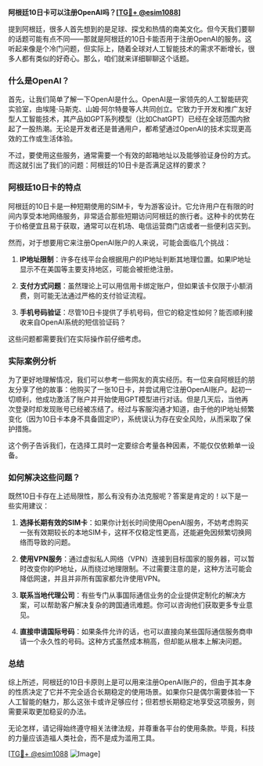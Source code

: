 **阿根廷10日卡可以注册OpenAI吗？[[TG💪+ @esim1088](https://t.me/s/esim1088)]**

提到阿根廷，很多人首先想到的是足球、探戈和热情的南美文化。但今天我们要聊的话题可能有点不同——那就是阿根廷的10日卡能否用于注册OpenAI的服务。这听起来像是个冷门问题，但实际上，随着全球对人工智能技术的需求不断增长，很多人都有类似的好奇心。那么，咱们就来详细聊聊这个话题。

### 什么是OpenAI？

首先，让我们简单了解一下OpenAI是什么。OpenAI是一家领先的人工智能研究实验室，由埃隆·马斯克、山姆·阿尔特曼等人共同创立。它致力于开发和推广友好型人工智能技术，其产品如GPT系列模型（比如ChatGPT）已经在全球范围内掀起了一股热潮。无论是开发者还是普通用户，都希望通过OpenAI的技术实现更高效的工作或生活体验。

不过，要使用这些服务，通常需要一个有效的邮箱地址以及能够验证身份的方式。而这就引出了我们的问题：阿根廷的10日卡是否满足这样的要求？

### 阿根廷10日卡的特点

阿根廷的10日卡是一种短期使用的SIM卡，专为游客设计。它允许用户在有限的时间内享受本地网络服务，非常适合那些短期访问阿根廷的旅行者。这种卡的优势在于价格便宜且易于获取，通常可以在机场、电信运营商门店或者一些便利店买到。

然而，对于想要用它来注册OpenAI账户的人来说，可能会面临几个挑战：

1. **IP地址限制**：许多在线平台会根据用户的IP地址判断其地理位置。如果IP地址显示不在美国等主要支持地区，可能会被拒绝注册。
   
2. **支付方式问题**：虽然理论上可以用信用卡绑定账户，但如果该卡仅限于小额消费，则可能无法通过严格的支付验证流程。

3. **手机号码验证**：尽管10日卡提供了手机号码，但它的稳定性如何？能否顺利接收来自OpenAI系统的短信验证码？

这些问题都需要我们在实际操作前仔细考虑。

### 实际案例分析

为了更好地理解情况，我们可以参考一些网友的真实经历。有一位来自阿根廷的朋友分享了他的故事：他购买了一张10日卡，并尝试用它注册OpenAI账户。起初一切顺利，他成功激活了账户并开始使用GPT模型进行对话。但是几天后，当他再次登录时却发现账号已经被冻结了。经过与客服沟通才知道，由于他的IP地址频繁变化（因为10日卡本身不具备固定IP），系统误认为存在安全风险，从而采取了保护措施。

这个例子告诉我们，在选择工具时一定要综合考量各种因素，不能仅仅依赖单一设备。

### 如何解决这些问题？

既然10日卡存在上述局限性，那么有没有办法克服呢？答案是肯定的！以下是一些实用建议：

1. **选择长期有效的SIM卡**：如果你计划长时间使用OpenAI服务，不妨考虑购买一张有效期较长的本地SIM卡，这样不仅稳定性更高，还能避免因频繁切换网络而导致的问题。

2. **使用VPN服务**：通过虚拟私人网络（VPN）连接到目标国家的服务器，可以暂时改变你的IP地址，从而绕过地理限制。不过需要注意的是，这种方法可能会降低网速，并且并非所有国家都允许使用VPN。

3. **联系当地代理公司**：有些专门从事国际通信业务的企业提供定制化的解决方案，可以帮助客户解决复杂的跨国通讯难题。你可以咨询他们获取更多专业意见。

4. **直接申请国际号码**：如果条件允许的话，也可以直接向某些国际通信服务商申请一个永久性的号码。这种方式虽然成本稍高，但却能从根本上解决问题。

### 总结

综上所述，阿根廷的10日卡原则上是可以用来注册OpenAI账户的，但由于其本身的性质决定了它并不完全适合长期稳定的使用场景。如果你只是偶尔需要体验一下人工智能的魅力，那么这张卡或许足够应付；但若想长期稳定地享受这项服务，则需要采取更加稳妥的办法。

无论怎样，请记得始终遵守相关法律法规，并尊重各平台的使用条款。毕竟，科技的力量应该造福人类社会，而不是成为滥用工具。

[[TG💪+ @esim1088](https://t.me/s/esim1088) ![Image](https://i.postimg.cc/4NQfJmqS/Snipaste-2025-05-13-00-14-12.png)]